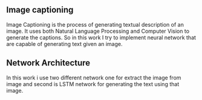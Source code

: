 <h2>Image captioning</h2>
Image Captioning is the process of generating textual description of an image.
It uses both Natural Language Processing and Computer Vision to generate the captions.
So in this work I try to implement neural network that are capable of generating text given an image.

<h2> Network Architecture </h2>
In this work i use two different network one for extract the image from image and second is LSTM network for generating the text using that image.
